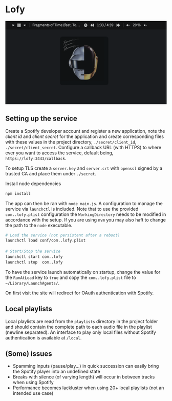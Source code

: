 # Lofy

![](.github/screenshot.png)

## Setting up the service
Create a Spotify developer account and register a new application, note the *client id* and *client secret* for the application and create corresponding files with these values in the project directory, `./secret/client_id`, `./secret/client_secret`. Configure a callback URL (with HTTPS) to where ever you want to access the service, default being, `https://lofy:3443/callback`.

To setup TLS create a `server.key` and `server.crt` with `openssl` signed by a trusted CA and place them under `./secret`.

Install node dependencies

```bash
npm install
```

The app can then be ran with `node main.js`. A configuration to manage the service via `launchctl` is included. Note that to use the provided `com..lofy.plist` configuration the `WorkingDirectory` needs to be modified in accordance with the setup. If you are using `nvm` you may also haft to change the path to the `node` executable.

```bash
# Load the service (not persistent after a reboot) 
launchctl load conf/com..lofy.plist

# Start/Stop the service
launchctl start com..lofy
launchctl stop  com..lofy

```

To have the service launch automatically on startup, change the value for the `RunAtLoad` key to `true` and copy the `com..lofy.plist` file to `~/Library/LaunchAgents/`.

On first visit the site will redirect for OAuth authentication with Spotify.

## Local playlists
Local playlists are read from the `playlists` directory in the project folder and should contain the complete path to each audio file in the playlist (newline separated). An interface to play only local files without Spotify authentication is available at `/local`.

## (Some) issues
* Spamming inputs (pause/play...) in quick succession can easily bring the Spotify player into an undefined state
* Breaks with silence (of varying length) will occur in between tracks when using Spotify
* Performance becomes lackluster when using 20+ local playlists (not an intended use case)
